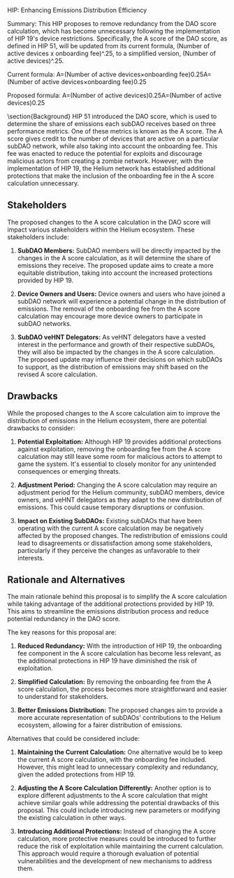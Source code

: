 HIP: Enhancing Emissions Distribution Efficiency

Summary: This HIP proposes to remove redundancy from the DAO score calculation, which has become unnecessary following the implementation of HIP 19's device restrictions. Specifically, the A score of the DAO score, as defined in HIP 51, will be updated from its current formula, (Number of active devices x onboarding fee)^.25, to a simplified version, (Number of active devices)^.25.

Current formula:
A=(Number of active devices×onboarding fee)0.25A=(Number of active devices×onboarding fee)0.25

Proposed formula:
A=(Number of active devices)0.25A=(Number of active devices)0.25


\section{Background}
HIP 51 introduced the DAO score, which is used to determine the share of emissions each subDAO receives based on three performance metrics. One of these metrics is known as the A score. The A score gives credit to the number of devices that are active on a particular subDAO network, while also taking into account the onboarding fee. This fee was enacted to reduce the potential for exploits and discourage malicious actors from creating a zombie network. However, with the implementation of HIP 19, the Helium network has established additional protections that make the inclusion of the onboarding fee in the A score calculation unnecessary.

## Stakeholders ##

The proposed changes to the A score calculation in the DAO score will impact various stakeholders within the Helium ecosystem. These stakeholders include:

1. **SubDAO Members:** SubDAO members will be directly impacted by the changes in the A score calculation, as it will determine the share of emissions they receive. The proposed update aims to create a more equitable distribution, taking into account the increased protections provided by HIP 19.

2. **Device Owners and Users:** Device owners and users who have joined a subDAO network will experience a potential change in the distribution of emissions. The removal of the onboarding fee from the A score calculation may encourage more device owners to participate in subDAO networks.

3. **SubDAO veHNT Delegators:** As veHNT delegators have a vested interest in the performance and growth of their respective subDAOs, they will also be impacted by the changes in the A score calculation. The proposed update may influence their decisions on which subDAOs to support, as the distribution of emissions may shift based on the revised A score calculation.


## Drawbacks ##

While the proposed changes to the A score calculation aim to improve the distribution of emissions in the Helium ecosystem, there are potential drawbacks to consider:

1. **Potential Exploitation:** Although HIP 19 provides additional protections against exploitation, removing the onboarding fee from the A score calculation may still leave some room for malicious actors to attempt to game the system. It's essential to closely monitor for any unintended consequences or emerging threats.

2. **Adjustment Period:** Changing the A score calculation may require an adjustment period for the Helium community, subDAO members, device owners, and veHNT delegators as they adapt to the new distribution of emissions. This could cause temporary disruptions or confusion.

3. **Impact on Existing SubDAOs:** Existing subDAOs that have been operating with the current A score calculation may be negatively affected by the proposed changes. The redistribution of emissions could lead to disagreements or dissatisfaction among some stakeholders, particularly if they perceive the changes as unfavorable to their interests.

## Rationale and Alternatives

The main rationale behind this proposal is to simplify the A score calculation while taking advantage of the additional protections provided by HIP 19. This aims to streamline the emissions distribution process and reduce potential redundancy in the DAO score. 

The key reasons for this proposal are:

1. **Reduced Redundancy:** With the introduction of HIP 19, the onboarding fee component in the A score calculation has become less relevant, as the additional protections in HIP 19 have diminished the risk of exploitation.

2. **Simplified Calculation:** By removing the onboarding fee from the A score calculation, the process becomes more straightforward and easier to understand for stakeholders.

3. **Better Emissions Distribution:** The proposed changes aim to provide a more accurate representation of subDAOs' contributions to the Helium ecosystem, allowing for a fairer distribution of emissions.

Alternatives that could be considered include:

1. **Maintaining the Current Calculation:** One alternative would be to keep the current A score calculation, with the onboarding fee included. However, this might lead to unnecessary complexity and redundancy, given the added protections from HIP 19.

2. **Adjusting the A Score Calculation Differently:** Another option is to explore different adjustments to the A score calculation that might achieve similar goals while addressing the potential drawbacks of this proposal. This could include introducing new parameters or modifying the existing calculation in other ways.

3. **Introducing Additional Protections:** Instead of changing the A score calculation, more protective measures could be introduced to further reduce the risk of exploitation while maintaining the current calculation. This approach would require a thorough evaluation of potential vulnerabilities and the development of new mechanisms to address them.

